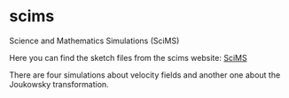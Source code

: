 # scims
Science and Mathematics Simulations (SciMS)

Here you can find the sketch files from the scims website: [SciMS](https://teaching.smp.uq.edu.au/scims/index.html)

There are four simulations about velocity fields and another one about the Joukowsky transformation.
